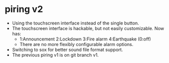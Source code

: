 # piring v2
- Using the touchscreen interface instead of the single button.
- The touchscreen interface is hackable, but not easily customizable. Now has:
	* 1:Announcement 2:Lockdown 3:Fire alarm 4:Earthquake (0:off)
  * There are no more flexibly configurable alarm options.
- Switching to sox for better sound file format support.
- The previous piring v1 is on git branch v1.
